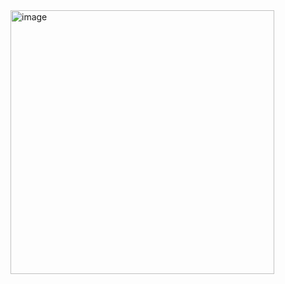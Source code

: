 <img width="422" alt="image" src="https://user-images.githubusercontent.com/117038006/218244254-9a37262e-4980-4650-9d53-457707c09849.png">

